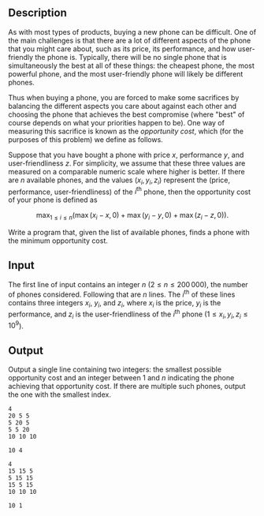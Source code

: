 ## Description

As with most types of products, buying a new phone can be difficult. One of the main challenges is that there are a lot of different aspects of the phone that you might care about, such as its price, its performance, and how user-friendly the phone is. Typically, there will be no single phone that is simultaneously the best at all of these things: the cheapest phone, the most powerful phone, and the most user-friendly phone will likely be different phones.

Thus when buying a phone, you are forced to make some sacrifices by balancing the different aspects you care about against each other and choosing the phone that achieves the best compromise (where "best" of course depends on what your priorities happen to be).  One way of measuring this sacrifice is known as the *opportunity cost*, which (for the purposes of this problem) we define as follows.

Suppose that you have bought a phone with price $x$, performance $y$, and user-friendliness $z$. For simplicity, we assume that these three values are measured on a comparable numeric scale where higher is better. If there are $n$ available phones, and the values $(x_i,y_i,z_i)$ represent the (price, performance, user-friendliness) of the $i^{\text{th}}$ phone, then the opportunity cost of your phone is defined as

$$
\max_{1 \le i \le n} \left( \max(x_i-x, 0) + \max(y_i-y, 0) + \max(z_i-z, 0) \right).
$$

Write a program that, given the list of available phones, finds a phone with the minimum opportunity cost.

## Input

The first line of input contains an integer $n$ ($2 \leq n \leq 200\,000$), the number of phones considered. Following that are $n$ lines. The $i^{\text{th}}$ of these lines contains three integers $x_i$, $y_i$, and $z_i$, where $x_i$ is the price, $y_i$ is the performance, and $z_i$ is the user-friendliness of the $i^{\text{th}}$ phone ($1 \leq x_i, y_i, z_i \leq 10^9$).

## Output

Output a single line containing two integers: the smallest possible opportunity cost and an integer between $1$ and $n$ indicating the phone achieving that opportunity cost. If there are multiple such phones, output the one with the smallest index.

```input1
4
20 5 5
5 20 5
5 5 20
10 10 10

```

```output1
10 4

```

```input2
4
15 15 5
5 15 15
15 5 15
10 10 10

```

```output2
10 1

```

